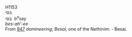 H1153  
בּסי  
בְּסַי ‎ b<sup>e</sup>say  
*bes-ah‘-ee*  
From [947](h0947) *domineering*; *Besai*, one of the Nethinim: -
Besai.  
